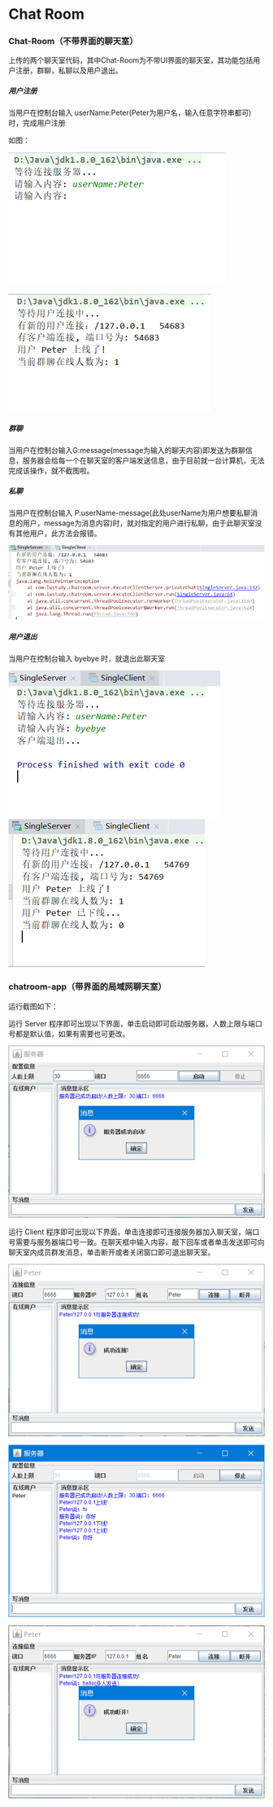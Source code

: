 # Chat Room

### Chat-Room（不带界面的聊天室）

上传的两个聊天室代码，其中Chat-Room为不带UI界面的聊天室，其功能包括用户注册，群聊，私聊以及用户退出。

##### 用户注册

当用户在控制台输入 userName:Peter(Peter为用户名，输入任意字符串都可)时，完成用户注册

如图：

![注册1](https://github.com/LiuLixy/image/blob/master/1532179688568.png)

![注册2](https://github.com/LiuLixy/image/blob/master/1532179701421.png)

##### 群聊

当用户在控制台输入G:message(message为输入的聊天内容)即发送为群聊信息，服务器会给每一个在聊天室的客户端发送信息，由于目前就一台计算机，无法完成该操作，就不截图啦。

##### 私聊

当用户在控制台输入 P:userName-message(此处userName为用户想要私聊消息的用户，message为消息内容)时，就对指定的用户进行私聊，由于此聊天室没有其他用户，此方法会报错。

![私聊](https://github.com/LiuLixy/image/blob/master/1532180027819.png)

##### 用户退出

当用户在控制台输入 byebye 时，就退出此聊天室

![用户退出1](https://github.com/LiuLixy/image/blob/master/1532180348859.png)![用户退出2](https://github.com/LiuLixy/image/blob/master/1532180362513.png)



### chatroom-app（带界面的局域网聊天室）

运行截图如下：

运行 Server 程序即可出现以下界面，单击启动即可启动服务器，人数上限与端口号都是默认值，如果有需要也可更改。

![服务器启动](https://github.com/LiuLixy/image/blob/master/%E6%9C%8D%E5%8A%A1%E5%99%A8%E5%90%AF%E5%8A%A8.png)

运行 Client 程序即可出现以下界面，单击连接即可连接服务器加入聊天室，端口号需要与服务器端口号一致。在聊天框中输入内容，敲下回车或者单击发送即可向聊天室内成员群发消息，单击断开或者关闭窗口即可退出聊天室。

![客户端连接服务器](https://github.com/LiuLixy/image/blob/master/%E5%AE%A2%E6%88%B7%E7%AB%AF%E8%BF%9E%E6%8E%A5%E6%9C%8D%E5%8A%A1%E5%99%A8.png)

![聊天界面](https://github.com/LiuLixy/image/blob/master/%E8%81%8A%E5%A4%A9%E7%95%8C%E9%9D%A2.jpg)

![客户端断开服务器](https://github.com/LiuLixy/image/blob/master/%E5%AE%A2%E6%88%B7%E7%AB%AF%E6%96%AD%E5%BC%80%E6%9C%8D%E5%8A%A1%E5%99%A8.png)



